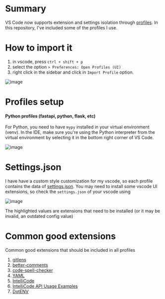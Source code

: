 # Summary

VS Code now supports extension and settings isolation through [profiles](https://code.visualstudio.com/docs/editor/profiles). In this repository, I've included some of the profiles I use.

# How to import it 

1. in vscode, press `ctrl + shift + p`
2. select the option `> Preferences: Open Profiles (UI)`
3. right click in the sidebar and click in `Import Profile` option.

![image](https://github.com/user-attachments/assets/91fb0415-37d6-4d03-af4b-78ef1c0e3726)


# Profiles setup

#### Python profiles (fastapi, python, flask, etc)

For Python, you need to have `mypy` installed in your virtual environment (venv). In the IDE, make sure you're using the Python interpreter from the virtual environment by selecting it in the bottom right corner of VS Code.

![image](https://github.com/user-attachments/assets/60efaddc-f60f-4f2a-887e-accdaf67fbc4)

# Settings.json

I have have a custom style customization for my vscode, so each profile contains the data of [settings.json](). You may need to install some vscode UI extensions, so check the `settings.json` of your vscode using

![image](https://github.com/user-attachments/assets/4e38e957-aae7-4b5f-86df-fc12fd836778)

The highlighted values are extensions that need to be installed (or it may be invalid, an outdated config value)

# Common good extensions 

Common good extensions that should be included in all profiles

1. [gitlens](http://marketplace.visualstudio.com/items?itemName=eamodio.gitlens)
2. [better-comments](https://marketplace.visualstudio.com/items?itemName=aaron-bond.better-comments)
3. [code-spell-checker](https://marketplace.visualstudio.com/items?itemName=streetsidesoftware.code-spell-checker)
4. [YAML](https://marketplace.visualstudio.com/items?itemName=redhat.vscode-yaml)
5. [IntelliCode](https://marketplace.visualstudio.com/items?itemName=VisualStudioExptTeam.vscodeintellicode)
6. [IntelliCode API Usage Examples](https://marketplace.visualstudio.com/items?itemName=VisualStudioExptTeam.intellicode-api-usage-examples)
7. [DotENV](https://marketplace.visualstudio.com/items?itemName=mikestead.dotenv)
